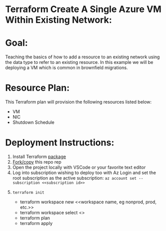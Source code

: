 # Terraform Create A Single Azure VM Within Existing Network:

# Goal: 

Teaching the basics of how to add a resource to an existing network using the data type to refer to an existing resource. In this example we will be deploying a VM which is common in brownfield migrations.


# Resource Plan:

This Terraform plan will provision the following resources listed below:

* VM
* NIC
* Shutdown Schedule


# Deployment Instructions:
1. Install Terraform [package](https://learn.hashicorp.com/tutorials/terraform/install-cli)
2. [Fork/copy](https://docs.microsoft.com/en-us/azure/devops/repos/git/forks?view=azure-devops&tabs=visual-studio#create-the-fork) this repo rep
3. Open the project locally with VSCode or your favorite text editor
4. Log into subscription wishing to deploy too with Az Login and set the root subscription as the active subscription:
    `az account set --subscription <<subscription id>>`
5.     terraform init
   - terraform workspace new <<workspace name, eg nonprod, prod, etc.>>
   - terraform workspace select <<workspace name used in previous step>>
   - terraform plan
   - terraform apply
